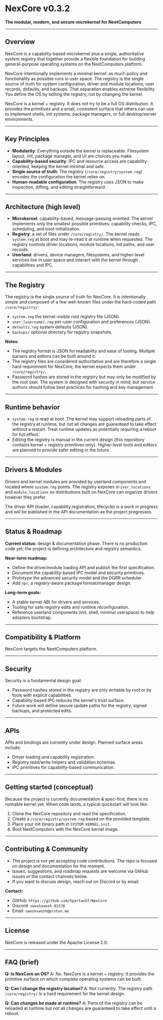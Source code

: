 # NexCore v0.3.2

**The modular, modern, and secure microkernel for NeetComputers**

---

## Overview

NexCore is a capability-based microkernel plus a single, authoritative system registry that together provide a flexible foundation for building general-purpose operating systems on the NeetComputers platform.

NexCore intentionally implements a minimal kernel: as much policy and functionality as possible runs in user space. The registry is the single source of truth for system configuration, driver and module locations, user records, defaults, and backups. That separation enables extreme flexibility. You define the OS by editing the registry, not by changing the kernel.

NexCore is a kernel + registry. It does not try to be a full OS distribution. It provides the primitives and a small, consistent surface that others can use to implement shells, init systems, package managers, or full desktop/server environments.

---

## Key Principles

* **Modularity**: Everything outside the kernel is replaceable. Filesystem layout, init, package manager, and UI are choices you make.
* **Capability-based security**: IPC and resource access are capability-oriented, keeping the kernel minimal and safe.
* **Single source of truth**: The registry (`/core/registry/system.reg`) encodes the configuration the kernel relies on.
* **Human-readable configuration**: The registry uses JSON to make inspection, diffing, and editing straightforward.

---

## Architecture (high level)

* **Microkernel**: capability-based, message-passing oriented. The kernel implements only the smallest possible primitives: capability checks, IPC, scheduling, and boot initialization.
* **Registry**: a set of files under `/core/registry/`. The kernel reads `system.reg` at boot and may re-read it at runtime when requested. The registry controls driver locations, module locations, init paths, and user records.
* **Userland**: drivers, device managers, filesystems, and higher-level services live in user space and interact with the kernel through capabilities and IPC.

---

## The Registry

The registry is the single source of truth for NexCore. It is intentionally simple and composed of a few well-known files under the hard-coded path `/core/registry/`:

* `system.reg` the kernel-visible root registry file (JSON).
* `user_[username].reg` per-user configuration and preferences (JSON).
* `defaults.reg` system defaults (JSON).
* `backups/` optional directory for registry snapshots.

**Notes:**

* The registry format is JSON for readability and ease of tooling. Multiple parsers and editors can be built around it.
* The registry files are considered authoritative and are therefore a single hard requirement for NexCore; the kernel expects them under `/core/registry/`.
* Password hashes are stored in the registry but may only be modified by the root user. The system is designed with security in mind, but service authors should follow best practices for hashing and key management.

---

## Runtime behavior

* `system.reg` is read at boot. The kernel may support reloading parts of the registry at runtime, but not all changes are guaranteed to take effect without a restart. Treat runtime updates as potentially requiring a reboot for full effect.
* Editing the registry is manual in the current design (this repository contains kernel + registry primitives only). Higher-level tools and editors are planned to provide safer editing in the future.

---

## Drivers & Modules

Drivers and kernel modules are provided by userland components and located where `system.reg` points. The registry exposes `driver_locations` and `module_locations` so distributions built on NexCore can organize drivers however they prefer.

The driver API (loader, capability registration, lifecycle) is a work in progress and will be published in the API documentation as the project progresses.

---

## Status & Roadmap

**Current status:** design & documentation phase. There is no production code yet; the project is defining architecture and registry semantics.

**Near-term roadmap:**

* Define the driver/module loading API and publish the first specification.
* Document the capability-based IPC model and security primitives.
* Prototype the advanced security model and the DQRR scheduler.
* Add `npr`, a registry-aware package format/manager design.

**Long-term goals:**

* A stable kernel ABI for drivers and services.
* Tooling for safe registry edits and runtime reconfiguration.
* Reference userland components (init, shell, minimal userspace) to help adopters bootstrap.

---

## Compatibility & Platform

NexCore targets the NeetComputers platform.

---

## Security

Security is a fundamental design goal:

* Password hashes stored in the registry are only writable by root or by tools with explicit capabilities.
* Capability-based IPC reduces the kernel's trust surface.
* Future work will define secure update paths for the registry, signed backups, and protected edits.

---

## APIs

APIs and bindings are currently under design. Planned surface areas include:

* Driver loading and capability registration.
* Registry read/write helpers and validation schemas.
* IPC primitives for capability-based communication.

---

## Getting started (conceptual)

Because the project is currently documentation & spec-first, there is no runnable kernel yet. When code lands, a typical quickstart will look like:

1. Clone the NexCore repository and read the specification.
2. Create a `/core/registry/system.reg` based on the provided template.
3. Place your init binary path in `SYSTEM.KERNEL.init`.
4. Boot NeetComputers with the NexCore kernel image.

---

## Contributing & Community

* The project is not yet accepting code contributions. The repo is focused on design and documentation for the moment.
* Issues, suggestions, and roadmap requests are welcome via GitHub issues or the contact channels below.
* If you want to discuss design, reach out on Discord or by email.

**Contact:**

* GitHub: `https://github.com/SpartanSf/NexCore`
* Discord: `swoshswosh_01578`
* Email: `swoshswosh@proton.me`

---

## License

NexCore is released under the Apache License 2.0.

---

## FAQ (brief)

**Q: Is NexCore an OS?**
A: No. NexCore is a kernel + registry. It provides the primitive surface on which complete operating systems can be built.

**Q: Can I change the registry location?**
A: Not currently. The registry path `/core/registry/` is a hard requirement for the kernel design.

**Q: Can changes be made at runtime?**
A: Parts of the registry can be reloaded at runtime but not all changes are guaranteed to take effect until a reboot.
